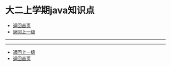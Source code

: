 # 大二上学期java知识点

- [返回首页](/README.md)
- [返回上一级](/大二上学期/year03.md)
---

---
- [返回上一级](/大二上学期/year03.md)
- [返回首页](/README.md)